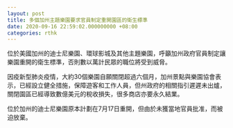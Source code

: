 ```yaml
---
layout: post
title: 多個加州主題樂園要求官員制定重開園區的衛生標準
date: 2020-09-16 22:59:02.000000000 +08:00
categories: rthk
---
```


位於美國加州的迪士尼樂園、環球影城及其他主題樂園，呼籲加州政府官員制定讓樂園重開的衛生標準，否則數以萬計民眾的職位將受到威脅。

因疫新型肺炎疫情，大約30個樂園自願關閉超過六個月，加州景點與樂園協會表示，已經設立健全措施，保障遊客和工作人員，但州政府的相關指引遲遲未出爐，關閉園區已經導致數億美元的稅收損失，很多商店亦要永久結業。

位於加州的迪士尼樂園原本計劃在7月17日重開，但由於未獲當地官員批准，而被迫放棄。
